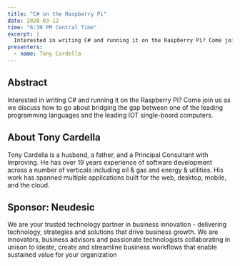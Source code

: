 ```yaml
---
title: "C# on the Raspberry Pi"
date: 2020-03-12
time: "6:30 PM Central Time"
excerpt: |
  Interested in writing C# and running it on the Raspberry Pi? Come join us as we discuss how to go about bridging the gap between one of the leading programming languages and the leading IOT single-board computers.
presenters:
  - name: Tony Cardella
---
```


## Abstract

Interested in writing C# and running it on the Raspberry Pi? Come join us as we discuss how to go about bridging the gap between one of the leading programming languages and the leading IOT single-board computers.

## About Tony Cardella

Tony Cardella is a husband, a father, and a Principal Consultant with Improving. He has over 19 years experience of software development across a number of verticals including oil & gas and energy & utilities. His work has spanned multiple applications built for the web, desktop, mobile, and the cloud.

## Sponsor: Neudesic

We are your trusted technology partner in business innovation - delivering technology, strategies and solutions that drive business growth. We are innovators, business advisors and passionate technologists collaborating in unison to ideate, create and streamline business workflows that enable sustained value for your organization
